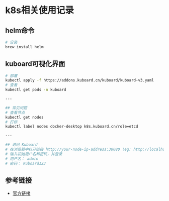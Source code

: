 # k8s相关使用记录

## helm命令

```bash
# 安装
brew install helm
```

## kuboard可视化界面

```bash
# 部署
kubectl apply -f https://addons.kuboard.cn/kuboard/kuboard-v3.yaml
# 查看
kubectl get pods -n kuboard

---

## 常见问题
# 查看节点
kubectl get nodes
# 打标
kubectl label nodes docker-desktop k8s.kuboard.cn/role=etcd

---

## 访问 Kuboard
# 在浏览器中打开链接 http://your-node-ip-address:30080 (eg: http://localhost:30080)
# 输入初始用户名和密码，并登录
# 用户名： admin
# 密码： Kuboard123
```

## 参考链接

- [官方链接](https://kuboard.cn/install/v3/install-in-k8s.html#%E5%AE%89%E8%A3%85)
  